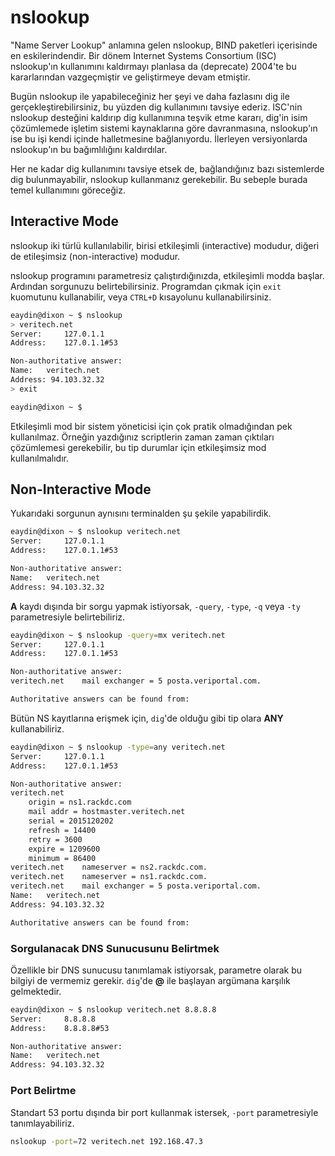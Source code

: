 # nslookup

"Name Server Lookup" anlamına gelen nslookup, BIND paketleri içerisinde en eskilerindendir. Bir dönem Internet Systems Consortium (ISC) nslookup'ın kullanımını kaldırmayı planlasa da (deprecate) 2004'te bu kararlarından vazgeçmiştir ve geliştirmeye devam etmiştir.

Bugün nslookup ile yapabileceğiniz her şeyi ve daha fazlasını dig ile gerçekleştirebilirsiniz, bu yüzden dig kullanımını tavsiye ederiz. ISC'nin nslookup desteğini kaldırıp dig kullanımına teşvik etme kararı, dig'in isim çözümlemede işletim sistemi kaynaklarına göre davranmasına, nslookup'ın ise bu işi kendi içinde halletmesine bağlanıyordu. İlerleyen versiyonlarda nslookup'ın bu bağımlılığını kaldırdılar.

Her ne kadar dig kullanımını tavsiye etsek de, bağlandığınız bazı sistemlerde dig bulunmayabilir, nslookup kullanmanız gerekebilir. Bu sebeple burada temel kullanımını göreceğiz.

## Interactive Mode

nslookup iki türlü kullanılabilir, birisi etkileşimli (interactive) modudur, diğeri de etileşimsiz (non-interactive) modudur.

nslookup programını parametresiz çalıştırdığınızda, etkileşimli modda başlar. Ardından sorgunuzu belirtebilirsiniz. Programdan çıkmak için ```exit``` kuomutunu kullanabilir, veya ```CTRL+D``` kısayolunu kullanabilirsiniz.

```bash
eaydin@dixon ~ $ nslookup
> veritech.net
Server:		127.0.1.1
Address:	127.0.1.1#53

Non-authoritative answer:
Name:	veritech.net
Address: 94.103.32.32
> exit

eaydin@dixon ~ $ 
```

Etkileşimli mod bir sistem yöneticisi için çok pratik olmadığından pek kullanılmaz. Örneğin yazdığınız scriptlerin zaman zaman çıktıları çözümlemesi gerekebilir, bu tip durumlar için etkileşimsiz mod kullanılmalıdır.

## Non-Interactive Mode

Yukarıdaki sorgunun aynısını terminalden şu şekile yapabilirdik.

```bash
eaydin@dixon ~ $ nslookup veritech.net
Server:		127.0.1.1
Address:	127.0.1.1#53

Non-authoritative answer:
Name:	veritech.net
Address: 94.103.32.32
```

**A** kaydı dışında bir sorgu yapmak istiyorsak, ```-query```, ```-type```, ```-q``` veya ```-ty```  parametresiyle belirtebiliriz.

```bash
eaydin@dixon ~ $ nslookup -query=mx veritech.net
Server:		127.0.1.1
Address:	127.0.1.1#53

Non-authoritative answer:
veritech.net	mail exchanger = 5 posta.veriportal.com.

Authoritative answers can be found from:
```

Bütün NS kayıtlarına erişmek için, ```dig```'de olduğu gibi tip olara **ANY** kullanabiliriz.

```bash
eaydin@dixon ~ $ nslookup -type=any veritech.net
Server:		127.0.1.1
Address:	127.0.1.1#53

Non-authoritative answer:
veritech.net
	origin = ns1.rackdc.com
	mail addr = hostmaster.veritech.net
	serial = 2015120202
	refresh = 14400
	retry = 3600
	expire = 1209600
	minimum = 86400
veritech.net	nameserver = ns2.rackdc.com.
veritech.net	nameserver = ns1.rackdc.com.
veritech.net	mail exchanger = 5 posta.veriportal.com.
Name:	veritech.net
Address: 94.103.32.32

Authoritative answers can be found from:
```

### Sorgulanacak DNS Sunucusunu Belirtmek

Özellikle bir DNS sunucusu tanımlamak istiyorsak, parametre olarak bu bilgiyi de vermemiz gerekir. ```dig```'de **@** ile başlayan argümana karşılık gelmektedir.

```bash
eaydin@dixon ~ $ nslookup veritech.net 8.8.8.8
Server:		8.8.8.8
Address:	8.8.8.8#53

Non-authoritative answer:
Name:	veritech.net
Address: 94.103.32.32
```

### Port Belirtme

Standart 53 portu dışında bir port kullanmak istersek, ```-port``` parametresiyle tanımlayabiliriz.

```bash
nslookup -port=72 veritech.net 192.168.47.3
```

